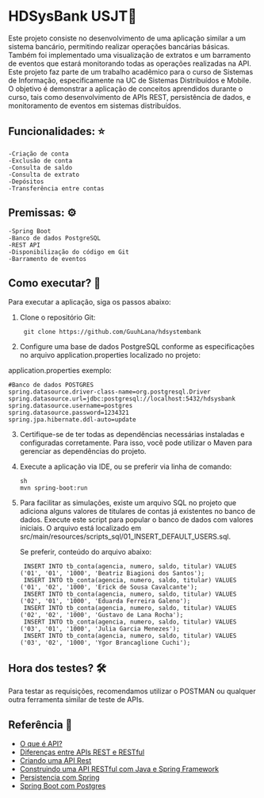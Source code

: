# HDSysBank USJT🚀
Este projeto consiste no desenvolvimento de uma aplicação similar a um sistema bancário, permitindo realizar operações bancárias básicas. Também foi implementado uma visualização de extratos e um barramento de eventos que estará monitorando todas as operações realizadas na API. Este projeto faz parte de um trabalho acadêmico para o curso de Sistemas de Informação, especificamente na UC de Sistemas Distribuídos e Mobile. O objetivo é demonstrar a aplicação de conceitos aprendidos durante o curso, tais como desenvolvimento de APIs REST, persistência de dados, e monitoramento de eventos em sistemas distribuídos.

## Funcionalidades: ⭐
    -Criação de conta
    -Exclusão de conta
    -Consulta de saldo
    -Consulta de extrato
    -Depósitos
    -Transferência entre contas

## Premissas: ⚙️
    -Spring Boot
    -Banco de dados PostgreSQL
    -REST API
    -Disponibilização do código em Git
    -Barramento de eventos

## Como executar? 🔨

Para executar a aplicação, siga os passos abaixo:

1. Clone o repositório Git:

        git clone https://github.com/GuuhLana/hdsystembank

2. Configure uma base de dados PostgreSQL conforme as especificações no arquivo application.properties localizado no projeto:

application.properties exemplo:

    #Banco de dados POSTGRES
    spring.datasource.driver-class-name=org.postgresql.Driver
    spring.datasource.url=jdbc:postgresql://localhost:5432/hdsysbank
    spring.datasource.username=postgres
    spring.datasource.password=1234321
    spring.jpa.hibernate.ddl-auto=update

3. Certifique-se de ter todas as dependências necessárias instaladas e configuradas corretamente. Para isso, você pode utilizar o Maven para gerenciar as dependências do projeto.

4. Execute a aplicação via IDE, ou se preferir via linha de comando:

       sh
       mvn spring-boot:run

5. Para facilitar as simulações, existe um arquivo SQL no projeto que adiciona alguns valores de titulares de contas já existentes no banco de dados. Execute este script para popular o banco de dados com valores iniciais. O arquivo está localizado em src/main/resources/scripts_sql/01_INSERT_DEFAULT_USERS.sql.

    Se preferir, conteúdo do arquivo abaixo:
    
        INSERT INTO tb_conta(agencia, numero, saldo, titular) VALUES ('01', '01', '1000', 'Beatriz Biagioni dos Santos');
        INSERT INTO tb_conta(agencia, numero, saldo, titular) VALUES ('01', '02', '1000', 'Erick de Sousa Cavalcante');
        INSERT INTO tb_conta(agencia, numero, saldo, titular) VALUES ('02', '01', '1000', 'Eduarda Ferreira Galeno');
        INSERT INTO tb_conta(agencia, numero, saldo, titular) VALUES ('02', '02', '1000', 'Gustavo de Lana Rocha');
        INSERT INTO tb_conta(agencia, numero, saldo, titular) VALUES ('03', '01', '1000', 'Julia Garcia Menezes');
        INSERT INTO tb_conta(agencia, numero, saldo, titular) VALUES ('03', '02', '1000', 'Ygor Brancaglione Cuchi');

## Hora dos testes? 🛠️
Para testar as requisições, recomendamos utilizar o POSTMAN ou qualquer outra ferramenta similar de teste de APIs.

## Referência 📖
- [O que é API?](https://www.redhat.com/pt-br/topics/api/what-are-application-programming-interfaces)
- [Diferenças entre APIs REST e RESTful](https://www.dio.me/articles/entendendo-as-diferencas-entre-apis-rest-e-restful)
- [Criando uma API Rest](https://www.treinaweb.com.br/blog/criando-uma-api-rest-com-o-spring-boot/)
- [Construindo uma API RESTful com Java e Spring Framework](https://mari-azevedo.medium.com/construindo-uma-api-restful-com-java-e-spring-framework-46b74371d107)
- [Persistencia com Spring](https://www.baeldung.com/persistence-with-spring-series)
- [Spring Boot com Postgres](https://hackernoon.com/using-postgres-effectively-in-spring-boot-applications)
